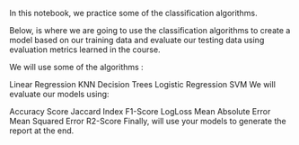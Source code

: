 In this notebook, we practice some of the classification algorithms.

Below, is where we are going to use the classification algorithms to create a model based on our training data and evaluate our testing data using evaluation metrics learned in the course.

We will use some of the algorithms :

Linear Regression
KNN
Decision Trees
Logistic Regression
SVM
We will evaluate our models using:

Accuracy Score
Jaccard Index
F1-Score
LogLoss
Mean Absolute Error
Mean Squared Error
R2-Score
Finally, will use your models to generate the report at the end.
